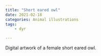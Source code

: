 ```yaml
---
title: "Short eared owl"
date: 2021-02-18
categories: Animal illustrations
tags:
    - dyr

---
```

Digital artwork of a female short eared owl.